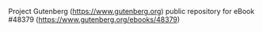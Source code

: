 Project Gutenberg (https://www.gutenberg.org) public repository for eBook #48379 (https://www.gutenberg.org/ebooks/48379)
